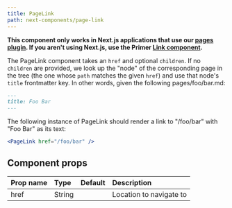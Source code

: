 ```yaml
---
title: PageLink
path: next-components/page-link
---
```


**This component only works in Next.js applications that use our [pages plugin](https://github.com/primer/next-pages). If you aren't using Next.js, use the Primer [Link component](https://primer.style/components/docs/Link).**

The PageLink component takes an `href` and optional `children`.
If no `children` are provided, we look up the "node" of the corresponding
page in the tree (the one whose `path` matches the given `href`) and use
that node's `title` frontmatter key. In other words, given the following
pages/foo/bar.md:

```md
---
title: Foo Bar
---
```

The following instance of PageLink should render a link to "/foo/bar" with
"Foo Bar" as its text:
```.jsx
<PageLink href="/foo/bar" />
```

## Component props

| Prop name | Type | Default | Description |
| :- | :- | :-: | :- |
| href | String | | Location to navigate to |
